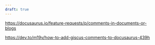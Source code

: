 ```yaml
---
draft: true
---
```


https://docusaurus.io/feature-requests/p/comments-in-documents-or-blogs

https://dev.to/m19v/how-to-add-giscus-comments-to-docusaurus-439h
